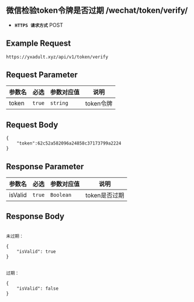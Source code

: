 ## 微信检验token令牌是否过期 /wechat/token/verify/

- **`HTTPS 请求方式`** POST

## Example Request
```
https://yxadult.xyz/api/v1/token/verify
```

## Request Parameter

| 参数名       | 必选   | 参数对应值 | 说明                  |
| ------------ | ------ | ---------- | --------------------|
| token        | `true` | `string`   | token令牌           |


## Request Body
```
{
	"token":62c52a582096a24858c37173799a2224	
}
```
## Response Parameter

| 参数名              | 必选   | 参数对应值 | 说明                              |
| ------------------- | ------ | ---------- | --------------------------------|
| isValid             | `true` | `Boolean`  | token是否过期                    |


## Response Body

```

未过期：

{
    "isValid": true
}


过期：

{
    "isValid": false
}
```

